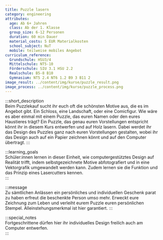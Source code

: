 ```yaml
---
title: Puzzle lasern
category: engineering
attributes:
  age: Ab 6+ Jahren
  class: Ab der 1. Klasse
  group_size: 6-12 Personen
  duration: 60 min Dauer
  material_costs: 5 EUR Materialkosten
  school_subject: NuT
  mobile: teilweise mobiles Angebot
curriculum_reference:
  Grundschule: HSU3/4  
  Mittelschule: NT5-10
  Förderschule: SIU 3.1 HSU 2.2   
  Realschule: B5-8 B10
  Gymnasium: NT5 2.4 NT6 1.2 B9 3 B11 2
image_result: ../content/img/kurse/puzzle_result.png
image_process: ../content/img/kurse/puzzle_process.png
---
```

:::short_description  
Beim Puzzlekauf sucht ihr euch oft die schönsten Motive aus, die es im Angebot gibt. Ein Schloss, eine Landschaft, oder eine Comicfigur. Wie wäre es aber einmal mit einem Puzzle, das euren Namen oder den eures Haustieres trägt? Ein Puzzle, das genau euren Vorstellungen entspricht könnt ihr in diesem Kurs entwerfen und auf Holz lasern. Dabei werdet ihr das Design des Puzzles ganz nach euren Vorstellungen gestalten, wobei ihr das Design auch auf ein Papier zeichnen könnt und auf den Computer übertragt.
:::

:::learning_goals  
 Schüler:innen lernen in dieser Einheit, wie computergestütztes Design auf Realität trifft, indem selbstgezeichnete Motive abfotografiert und in eine Vektorgrafik umgewandelt werden kann. Zudem lernen sie die Funktion und das Prinzip eines Lasercutters kennen.        
:::

:::message  
Zu sämtlichen Anlässen ein persönliches und individuellen Geschenk parat zu haben erfreut die beschenkte Person umso mehr. Erweckt eure Zeichnung zum Leben und verleiht eurem Puzzle euren persönlichen Stempel. Alleinstehungsmerkmal ist hier garantiert.
:::  

:::special_notes  
Fortgeschrittene dürfen hier ihr individuelles Design freilich auch am Computer entwerfen.   
:::
